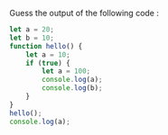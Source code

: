 Guess the output of the following code :

```js
let a = 20;
let b = 10;
function hello() {
    let a = 10;
    if (true) {
        let a = 100;
        console.log(a);
        console.log(b);
    }
}
hello();
console.log(a);
```
